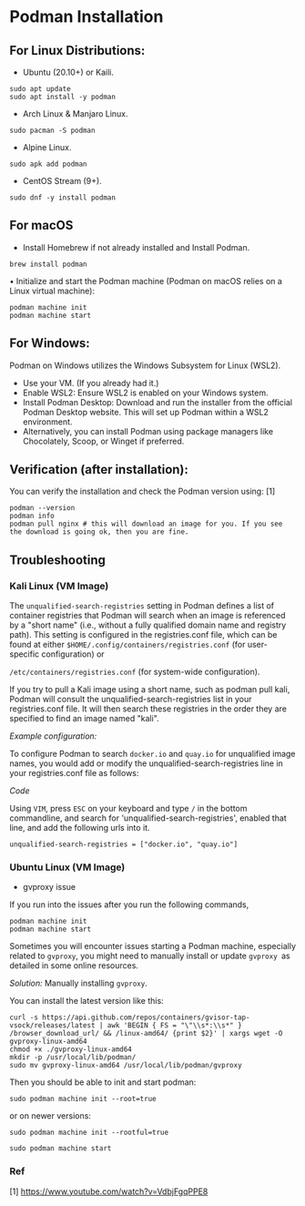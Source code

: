 # Podman Installation

## **For Linux Distributions:**

* Ubuntu (20.10+) or Kaili.
```
sudo apt update
sudo apt install -y podman
```

* Arch Linux & Manjaro Linux. 

`sudo pacman -S podman`

* Alpine Linux. 

`sudo apk add podman`

* CentOS Stream (9+). 

`sudo dnf -y install podman`


## For macOS 

* Install Homebrew if not already installed and Install Podman. 
    
`brew install podman`

• Initialize and start the Podman machine (Podman on macOS relies on a Linux virtual machine): 

```
podman machine init
podman machine start
```

## For Windows: 

Podman on Windows utilizes the Windows Subsystem for Linux (WSL2). 

* Use your VM. (If you already had it.)
* Enable WSL2: Ensure WSL2 is enabled on your Windows system. 
* Install Podman Desktop: Download and run the installer from the official Podman Desktop website. This will set up Podman within a WSL2 environment. 
* Alternatively, you can install Podman using package managers like Chocolately, Scoop, or Winget if preferred. 

## Verification (after installation): 

You can verify the installation and check the Podman version using: [1]  

```
podman --version
podman info
podman pull nginx # this will download an image for you. If you see the download is going ok, then you are fine.
```

## Troubleshooting

### Kali Linux (VM Image)

The `unqualified-search-registries` setting in Podman defines a list of container registries that Podman will search when an image is referenced by a "short name" (i.e., without a fully qualified domain name and registry path). This setting is configured in the registries.conf file, which can be found at either 
`$HOME/.config/containers/registries.conf` (for user-specific configuration) or 

`/etc/containers/registries.conf` (for system-wide configuration).

If you try to pull a Kali image using a short name, such as podman pull kali, Podman will consult the unqualified-search-registries list in your registries.conf file. It will then search these registries in the order they are specified to find an image named "kali".

*Example configuration:*

To configure Podman to search `docker.io` and `quay.io` for unqualified image names, you would add or modify the unqualified-search-registries line in your registries.conf file as follows:

*Code*

Using `VIM`, press `ESC` on your keyboard and type `/` in the bottom commandline, and search for 'unqualified-search-registries', enabled that line, and add the following urls into it.

`unqualified-search-registries = ["docker.io", "quay.io"]`

### Ubuntu Linux (VM Image)

* gvproxy issue

If you run into the issues after you run the following commands,

```
podman machine init
podman machine start
```

Sometimes you will encounter issues starting a Podman machine, especially related to `gvproxy`, you might need to manually install or update `gvproxy `as detailed in some online resources.

*Solution:* Manually installing `gvproxy`.

You can install the latest version like this:

```
curl -s https://api.github.com/repos/containers/gvisor-tap-vsock/releases/latest | awk 'BEGIN { FS = "\"\\s*:\\s*" } /browser_download_url/ && /linux-amd64/ {print $2}' | xargs wget -O gvproxy-linux-amd64
chmod +x ./gvproxy-linux-amd64
mkdir -p /usr/local/lib/podman/
sudo mv gvproxy-linux-amd64 /usr/local/lib/podman/gvproxy
```

Then you should be able to init and start podman:

`sudo podman machine init --root=true`

or on newer versions:

`sudo podman machine init --rootful=true`

`sudo podman machine start`


### Ref

[1] https://www.youtube.com/watch?v=VdbjFgqPPE8

